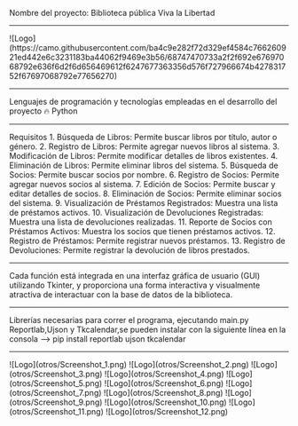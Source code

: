 Nombre del proyecto: Biblioteca pública Viva la Libertad
<hr>
![Logo](https://camo.githubusercontent.com/ba4c9e282f72d329ef4584c766260921ed442e6c3231183ba44062f9469e3b56/68747470733a2f2f692e67697068792e636f6d2f6d656469612f6247677363356d576f727966674b427831752f67697068792e77656270)
<hr>
 Lenguajes de programación y tecnologías empleadas en el desarrollo del proyecto
🔥 Python
<hr>
Requisitos
1. Búsqueda de Libros: Permite buscar libros por título, autor o género.
2. Registro de Libros: Permite agregar nuevos libros al sistema.
3. Modificación de Libros: Permite modificar detalles de libros existentes.
4. Eliminación de Libros: Permite eliminar libros del sistema.
5. Búsqueda de Socios: Permite buscar socios por nombre.
6. Registro de Socios: Permite agregar nuevos socios al sistema.
7. Edición de Socios: Permite buscar y editar detalles de socios.
8. Eliminación de Socios: Permite eliminar socios del sistema.
9. Visualización de Préstamos Registrados: Muestra una lista de préstamos activos.
10. Visualización de Devoluciones Registradas: Muestra una lista de devoluciones realizadas.
11. Reporte de Socios con Préstamos Activos: Muestra los socios que tienen préstamos activos.
12. Registro de Préstamos: Permite registrar nuevos préstamos.
13. Registro de Devoluciones: Permite registrar la devolución de libros prestados.
<hr>
Cada función está integrada en una interfaz gráfica de usuario (GUI) utilizando Tkinter, y proporciona una forma interactiva y visualmente atractiva de interactuar con la base de datos de la biblioteca. 
<hr>
Librerías necesarias para correr el programa, ejecutando main.py
Reportlab,Ujson y Tkcalendar,se pueden instalar con la siguiente línea en la consola --> pip install reportlab ujson tkcalendar
<hr>
![Logo](otros/Screenshot_1.png)
![Logo](otros/Screenshot_2.png)
![Logo](otros/Screenshot_3.png)
![Logo](otros/Screenshot_4.png)
![Logo](otros/Screenshot_5.png)
![Logo](otros/Screenshot_6.png)
![Logo](otros/Screenshot_7.png)
![Logo](otros/Screenshot_8.png)
![Logo](otros/Screenshot_9.png)
![Logo](otros/Screenshot_10.png)
![Logo](otros/Screenshot_11.png)
![Logo](otros/Screenshot_12.png)
